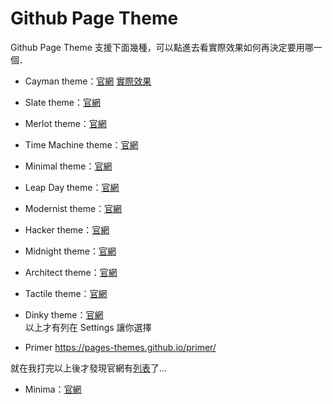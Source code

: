 # Github Page Theme

Github Page Theme 支援下面幾種，可以點進去看實際效果如何再決定要用哪一個．
- Cayman theme：[官網](https://pages-themes.github.io/cayman/) [實際效果](https://ethanpeng.github.io/Cayman-theme/)  
- Slate theme：[官網](https://pages-themes.github.io/slate/)  
- Merlot theme：[官網](https://pages-themes.github.io/merlot/)  
- Time Machine theme：[官網](https://pages-themes.github.io/time-machine/)  
- Minimal theme：[官網](https://pages-themes.github.io/minimal/)  
- Leap Day theme：[官網](https://pages-themes.github.io/leap-day/)  
- Modernist theme：[官網](https://pages-themes.github.io/modernist/)  
- Hacker theme：[官網](https://pages-themes.github.io/hacker/)  
- Midnight theme：[官網](https://pages-themes.github.io/midnight/)  
- Architect theme：[官網](https://pages-themes.github.io/architect/)  
- Tactile theme：[官網](https://pages-themes.github.io/tactile/)  
- Dinky theme：[官網](https://pages-themes.github.io/dinky/)  
以上才有列在 Settings 讓你選擇

- Primer https://pages-themes.github.io/primer/

就在我打完以上後才發現官網有[列表](https://pages.github.com/themes/)了...  

- Minima：[官網](https://jekyll.github.io/minima/)
